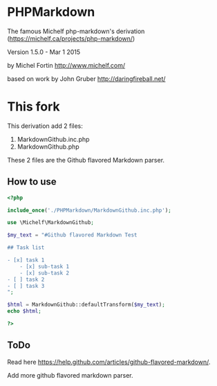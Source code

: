 # PHPMarkdown

The famous Michelf php-markdown's derivation (https://michelf.ca/projects/php-markdown/)

Version 1.5.0 - Mar 1 2015

by Michel Fortin
<http://www.michelf.com/>

based on work by John Gruber
<http://daringfireball.net/>

# This fork
This derivation add 2 files:

1. MarkdownGithub.inc.php
2. MarkdownGithub.php

These 2 files are the Github flavored Markdown parser.

## How to use

```php
<?php

include_once('./PHPMarkdown/MarkdownGithub.inc.php');

use \Michelf\MarkdownGithub;

$my_text = "#Github flavored Markdown Test 

## Task list

- [x] task 1
	- [x] sub-task 1
	- [x] sub-task 2 
- [ ] task 2
- [ ] task 3
";

$html = MarkdownGithub::defaultTransform($my_text);
echo $html;

?>
```

## ToDo

Read here <https://help.github.com/articles/github-flavored-markdown/>.

Add more github flavored markdown parser.

